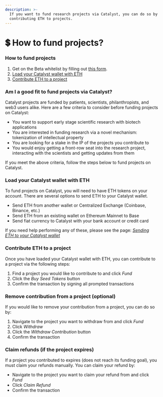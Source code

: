 ```yaml
---
description: >-
  If you want to fund research projects via Catalyst, you can do so by
  contributing ETH to projects.
---
```


# 💲 How to fund projects?

### How to fund projects

1. Get on the Beta whitelist by filling out [this form](https://moleculeprotocol.typeform.com/to/ccjED8E2#source=Catalyst%20Docs).
2. [Load your Catalyst wallet with ETH](./#load-your-catalyst-wallet-with-eth)
3. [Contribute ETH to a project](./#contribute-eth-to-a-project)

### Am I a good fit to fund projects via Catalyst?

Catalyst projects are funded by patients, scientists, philanthropists, and web3 users alike. Here are a few criteria to consider before funding projects on Catalyst:

* You want to support early stage scientific research with biotech applications
* You are interested in funding research via a novel mechanism: tokenization of intellectual property
* You are looking for a stake in the IP of the projects you contribute to
* You would enjoy getting a front-row seat into the research project, interacting with the scientists and getting updates from them

If you meet the above criteria, follow the steps below to fund projects on Catalyst.

### Load your Catalyst wallet with ETH

To fund projects on Catalyst, you will need to have ETH tokens on your account. There are several options to send ETH to your Catalyst wallet.&#x20;

* Send ETH from another wallet or Centralized Exchange (Coinbase, Binance, etc.)
* Send ETH from an existing wallet on Ethereum Mainnet to Base
* Send fiat currency to Catalyst with your bank account or credit card

If you need help performing any of these, please see the page: [_Sending ETH to your Catalyst wallet_](https://docs.molecule.to/documentation/catalyst/how-to-fund-projects-wip/sending-eth-to-your-catalyst-wallet-wip)

### Contribute ETH to a project

Once you have loaded your Catalyst wallet with ETH, you can contribute to a project via the following steps:&#x20;

1. Find a project you would like to contribute to and click _Fund_
2. Click the _Buy Seed Tokens_ button
3. Confirm the transaction by signing all prompted transactions

### Remove contribution from a project (optional)

If you would like to remove your contribution from a project, you can do so by:

1. Navigate to the project you want to withdraw from and click _Fund_
2. Click _Withdraw_
3. Click the _Withdraw Contribution_ button
4. Confirm the transaction

### Claim refunds (if the project expires)

If a project you contributed to expires (does not reach its funding goal), you must claim your refunds manually. You can claim your refund by:

* Navigate to the project you want to claim your refund from and click _Fund_
* Click _Claim Refund_
* Confirm the transaction
